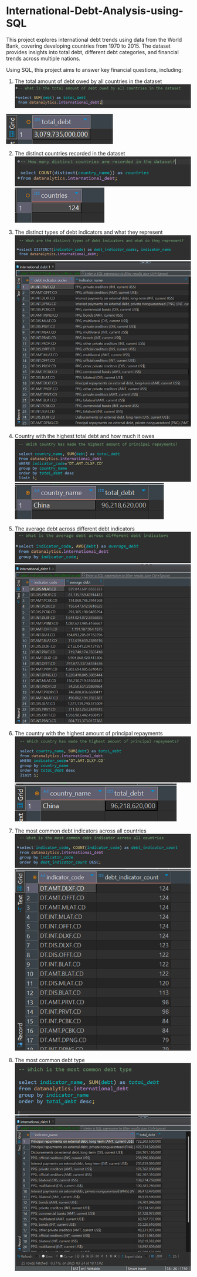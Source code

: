 # International-Debt-Analysis-using-SQL
This project explores international debt trends using data from the World Bank, covering developing countries from 1970 to 2015. The dataset provides insights into total debt, different debt categories, and financial trends across multiple nations.

Using SQL, this project aims to answer key financial questions, including:
1. The total amount of debt owed by all countries in the dataset
![Query](images/Q1.png)

![output](images/Q1A.png)

2. The distinct countries recorded in the dataset
![Query](images/Q2.png)
![Output](images/Q2A.png)

3. The distinct types of debt indicators and what they represent
![Query](images/Q3.png)
![Output](images/Q3A.png)
4. Country with the highest total debt and how much it owes
![Query](images/Q4.png)
![Output](images/Q4A.png)
5. The average debt across different debt indicators
![Query](images/Q5.png)
![Output](images/Q5A.png)
6. The country with the highest amount of principal repayments
![Query](images/Q6.png)
![Output](images/Q6A.png)
7. The most common debt indicators across all countries
![Query](images/Q7.png)
![Output](images/Q7A.png)
8. The most common debt type
![Query](images/Q8.png)
![Query](images/Q8A.png)


